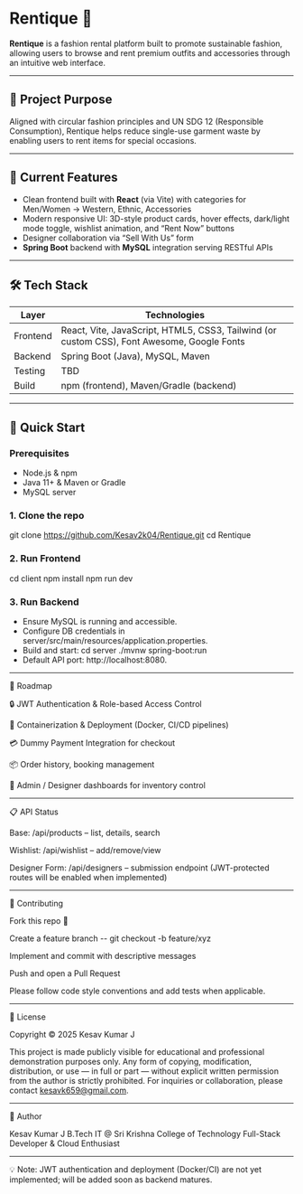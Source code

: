 # Rentique 👗

**Rentique** is a fashion rental platform built to promote sustainable fashion, allowing users to browse and rent premium outfits and accessories through an intuitive web interface.

---

## 🌱 Project Purpose

Aligned with circular fashion principles and UN SDG 12 (Responsible Consumption), Rentique helps reduce single-use garment waste by enabling users to rent items for special occasions.

---

## 🧩 Current Features

- Clean frontend built with **React** (via Vite) with categories for Men/Women → Western, Ethnic, Accessories  
- Modern responsive UI: 3D-style product cards, hover effects, dark/light mode toggle, wishlist animation, and “Rent Now” buttons 
- Designer collaboration via “Sell With Us” form 
- **Spring Boot** backend with **MySQL** integration serving RESTful APIs  

---

## 🛠️ Tech Stack

| Layer     | Technologies                        |
|-----------|-------------------------------------|
| Frontend  | React, Vite, JavaScript, HTML5, CSS3, Tailwind (or custom CSS), Font Awesome, Google Fonts |
| Backend   | Spring Boot (Java), MySQL, Maven |
| Testing   | TBD |
| Build     | npm (frontend), Maven/Gradle (backend) |


---

## 🚀 Quick Start

### Prerequisites
- Node.js & npm  
- Java 11+ & Maven or Gradle  
- MySQL server

### 1. Clone the repo
git clone https://github.com/Kesav2k04/Rentique.git
cd Rentique

### 2. Run Frontend
cd client
npm install
npm run dev

### 3. Run Backend
- Ensure MySQL is running and accessible.
- Configure DB credentials in server/src/main/resources/application.properties.
- Build and start:
cd server
./mvnw spring-boot:run
- Default API port: http://localhost:8080.

---

🎯 Roadmap

🔒 JWT Authentication & Role-based Access Control

🧱 Containerization & Deployment (Docker, CI/CD pipelines)

💳 Dummy Payment Integration for checkout

📦 Order history, booking management

🎨 Admin / Designer dashboards for inventory control


---


📋 API Status

Base: /api/products – list, details, search

Wishlist: /api/wishlist – add/remove/view

Designer Form: /api/designers – submission endpoint
(JWT-protected routes will be enabled when implemented)


---


🤝 Contributing

Fork this repo 📁

Create a feature branch 
-- git checkout -b feature/xyz

Implement and commit with descriptive messages

Push and open a Pull Request

Please follow code style conventions and add tests when applicable.


---


📄 License

Copyright © 2025 Kesav Kumar J

This project is made publicly visible for educational and professional demonstration purposes only.
Any form of copying, modification, distribution, or use — in full or part — without explicit written permission from the author is strictly prohibited.
For inquiries or collaboration, please contact kesavk659@gmail.com.



---


👤 Author

Kesav Kumar J
B.Tech IT @ Sri Krishna College of Technology
Full-Stack Developer & Cloud Enthusiast


---


💡 Note: JWT authentication and deployment (Docker/CI) are not yet implemented; will be added soon as backend matures.


